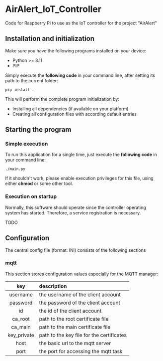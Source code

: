 # AirAlert_IoT_Controller
Code for Raspberry Pi to use as the IoT controller for the project "AirAlert"

## Installation and initialization

Make sure you have the following programs installed on your device:

- Python >= 3.11
- PIP

Simply execute the **following code** in your command line, after setting its path to the current folder:

    pip install .

This will perform the complete program initialization by:

- Installing all dependencies (if available on your platform)
- Creating all configuration files with according default entries

## Starting the program

### Simple execution

To run this application for a single time, just execute the **following code** in your command line:

    ./main.py

If it shouldn't work, please enable execution privileges for this file, using either **chmod** or some other tool.

### Execution on startup

Normally, this software should operate since the controller operating system has started.
Therefore, a service registration is necessary.

TODO

## Configuration

The central config file (format: INI) consists of the following sections

### mqtt

This section stores configuration values especially for the MQTT manager:

|     key     | description                               |
|:-----------:|:------------------------------------------|
|  username   | the username of the client account        |
|  password   | the password of the client account        |
|     id      | the id of the client account              |
|   ca_root   | path to the root certificate file         |
|   ca_main   | path to the main certificate file         |
| key_private | path to the key file for the certificates |
|    host     | the basic url to the mqtt server          |
|    port     | the port for accessing the mqtt task      |